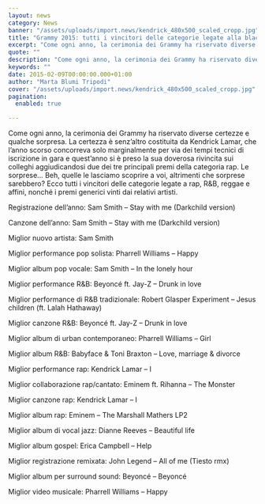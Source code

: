 ```yaml
---
layout: news
category: News
banner: "/assets/uploads/import.news/kendrick_480x500_scaled_cropp.jpg"
title: "Grammy 2015: tutti i vincitori delle categorie legate alla black music"
excerpt: "Come ogni anno, la cerimonia dei Grammy ha riservato diverse certezze e qualche sorpresa. La certezza è senz’altro costituita da Kendrick Lamar, che l’anno scorso concorreva solo marginalmente per via dei tempi tecnici di iscrizione in gara e quest’anno si è preso la sua doverosa rivincita sui colleghi aggiudicandosi due dei tre principali premi della [&hellip"
quote: ""
description: "Come ogni anno, la cerimonia dei Grammy ha riservato diverse certezze e qualche sorpresa. La certezza è senz’altro costituita da Kendrick Lamar, che l’anno scorso concorreva solo marginalmente per via dei tempi tecnici di iscrizione in gara e quest’anno si è preso la sua doverosa rivincita sui colleghi aggiudicandosi due dei tre principali premi della [&hellip"
keywords: ""
date: 2015-02-09T00:00:00.000+01:00
author: "Marta Blumi Tripodi"
cover: "/assets/uploads/import.news/kendrick_480x500_scaled_cropp.jpg"
pagination:
  enabled: true

---
```


[](https://hotmc.com/wp-content/uploads/2014/01/kendrick%5F480x500%5Fscaled%5Fcropp.jpg)

Come ogni anno, la cerimonia dei Grammy ha riservato diverse certezze e qualche sorpresa. La certezza è senz’altro costituita da Kendrick Lamar, che l’anno scorso concorreva solo marginalmente per via dei tempi tecnici di iscrizione in gara e quest’anno si è preso la sua doverosa rivincita sui colleghi aggiudicandosi due dei tre principali premi della categoria rap. Le sorprese… Beh, quelle le lasciamo scoprire a voi, altrimenti che sorprese sarebbero? Ecco tutti i vincitori delle categorie legate a rap, R&B, reggae e affini, nonché i premi generici vinti dai relativi artisti.

Registrazione dell’anno: Sam Smith – Stay with me (Darkchild version)

Canzone dell’anno: Sam Smith – Stay with me (Darkchild version)

Miglior nuovo artista: Sam Smith

Miglior performance pop solista: Pharrell Williams – Happy

Miglior album pop vocale: Sam Smith – In the lonely hour

Miglior performance R&B: Beyoncé ft. Jay-Z – Drunk in love

Miglior performance di R&B tradizionale: Robert Glasper Experiment – Jesus children (ft. Lalah Hathaway)

Miglior canzone R&B: Beyoncé ft. Jay-Z – Drunk in love

Miglior album di urban contemporaneo: Pharrell Williams – Girl

Miglior album R&B: Babyface & Toni Braxton – Love, marriage & divorce

Miglior performance rap: Kendrick Lamar – I

Miglior collaborazione rap/cantato: Eminem ft. Rihanna – The Monster

Miglior canzone rap: Kendrick Lamar – I

Miglior album rap: Eminem – The Marshall Mathers LP2

Miglior album di vocal jazz: Dianne Reeves – Beautiful life

Miglior album gospel: Erica Campbell – Help

Miglior registrazione remixata: John Legend – All of me (Tiesto rmx)

Miglior album per surround sound: Beyoncé – Beyoncé

Miglior video musicale: Pharrell Williams – Happy